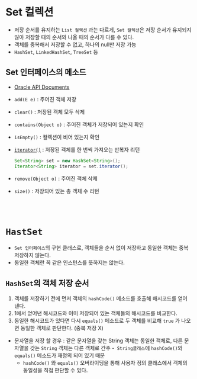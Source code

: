 # Set 컬렉션
- 저장 순서를 유지하는 ```List 컬렉션``` 과는 다르게, ```Set 컬렉션```은 저장 순서가 유지되지 않아 저장할 때의 순서와 나올 때의 순서가 다를 수 있다.
- 객체를 중복해서 저장할 수 없고, 하나의 null만 저장 가능
- ```HashSet```, ```LinkedHashSet```, ```TreeSet``` 등

## Set 인터페이스의 메소드
- [Oracle API Documents](https://docs.oracle.com/en/java/javase/11/docs/api/java.base/java/util/Set.html)

- ```add(E e)``` : 주어진 객체 저장

- ```clear()``` : 저장된 객체 모두 삭제

- ```contains(Object o)``` : 주어진 객체가 저장되어 있는지 확인

- ```isEmpty()``` : 컬렉션이 비어 있는지 확인

- [```iterator()```](https://github.com/Jserim420/java/blob/main/Collection/Iterator.md) : 저장된 객체를 한 번씩 가져오는 반복자 리턴
    ```java
    Set<String> set = new HashSet<String>();
    Iterator<String> iterator = set.iterator();
    ```
    
- ```remove(Object o)``` : 주어진 객체 삭제

- ```size()``` : 저장되어 있는 총 객체 수 리턴

<br><br>

# ```HastSet```
- ```Set 인터페이스```의 구현 클래스로, 객체들을 순서 없이 저장하고 동일한 객체는 중복 저장하지 않는다.
- 동일한 객체란 꼭 같은 인스턴스를 뜻하지는 않는다.

## ```HashSet```의 객체 저장 순서
1. 객체를 저장하기 전에 먼저 객체의 ```hashCode()``` 메소드를 호출해 해시코드를 얻어낸다.
2. 1에서 얻어낸 해시코드와 이미 저장되어 있는 객체들의 해시코드를 비교한다.
3. 동일한 해시코드가 있다면 다시 ```equals()``` 메소드로 두 객체를 비교해 ```true``` 가 나오면 동일한 객체로 판단한다. (중복 저장 X)

- 문자열을 저장 할 경우 : 같은 문자열을 갖는 String 객체는 동일한 객체로, 다른 문자열을 갖는 ```String``` 객체는 다른 객체로 간주
    -``` String클래스```에 ```hashCode()```와 ```equals()``` 메소드가 재정의 되어 있기 때문
    - ```hashCode()``` 와 ```equals()``` 오버라이딩을 통해 사용자 정의 클래스에서 객체의 동일성을 직접 판단할 수 있다. 

